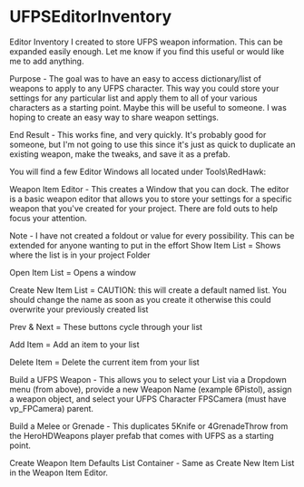 # UFPSEditorInventory
Editor Inventory I created to store UFPS weapon information.  This can be expanded easily enough. Let me know if you find this useful or would like me to add anything.

Purpose - The goal was to have an easy to access dictionary/list of weapons to apply to any UFPS character.  This way you could store your settings for any particular list and apply them to all of your various characters as a starting point.  Maybe this will be useful to someone.  I was hoping to create an easy way to share weapon settings.

End Result - This works fine, and very quickly.  It's probably good for someone, but I'm not going to use this since it's just as quick to duplicate an existing weapon, make the tweaks, and save it as a prefab.

You will find a few Editor Windows all located under Tools\RedHawk\:

Weapon Item Editor - This creates a Window that you can dock.  The editor is a basic weapon editor that allows you to store your settings for a specific weapon that you've created for your project.  There are fold outs to help focus your attention.  

Note - I have not created a foldout or value for every possibility.  This can be extended for anyone wanting to put in the effort
Show Item List = Shows where the list is in your project Folder

Open Item List = Opens a window

Create New Item List = CAUTION: this will create a default named list.  You should change the name as soon as you create it otherwise this could overwrite your previously created list

Prev & Next = These buttons cycle through your list

Add Item = Add an item to your list

Delete Item = Delete the current item from your list

Build a UFPS Weapon - This allows you to select your List via a Dropdown menu (from above), provide a new Weapon Name (example 6Pistol), assign a weapon object, and select your UFPS Character FPSCamera (must have vp_FPCamera) parent.

Build a Melee or Grenade - This duplicates 5Knife or 4GrenadeThrow from the HeroHDWeapons player prefab that comes with UFPS as a starting point.

Create Weapon Item Defaults List Container - Same as Create New Item List in the Weapon Item Editor.
